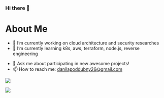 
<!--
**danyathecoder/danyathecoder** is a ✨ _special_ ✨ repository because its `README.md` (this file) appears on your GitHub profile.

Here are some ideas to get you started:

- 🔭 I’m currently working on ...
- 🌱 I’m currently learning ...
- 👯 I’m looking to collaborate on ...
- 🤔 I’m looking for help with ...
- 💬 Ask me about ...
- 📫 How to reach me: ...
- 😄 Pronouns: ...
- ⚡ Fun fact: ...
-->

### Hi there 👋

# About Me
<!-- - I’m currently working on qVK and source engine android port.
- I’m currently learning reverse engineering techniques.
- At a basic level, I know such programming languages as python, c, c++ and java
- I have some experience with technologies such as Qt C++, IDA Pro, Ghidra.
- I'm learning new technologies quickly. -->
- 🔭 I’m currently working on cloud architecture and security researches
- 🌱 I’m currently learning k8s, aws, terraform, node.js, reverse engineering
<!-- - 👯 I’m looking to collaborate on ...
- 🤔 I’m looking for help with ... -->
- 💬 Ask me about participating in new awesome projects!
- 📫 How to reach me: danilapoddubny26@gmail.com
<!-- - 😄 Pronouns: ... -->
<!-- - ⚡ Fun fact: ... -->
<p>
    <img align="center" src="https://github-readme-stats.vercel.app/api?username=danyathecoder&show_icons=true&theme=dracula&count_private=true"/>
</p>

<p>
  <img  src="https://github-readme-stats.vercel.app/api/top-langs/?username=danyathecoder&&show_icons=true&theme=dracula"/>
</p>

<p >   
</p>
